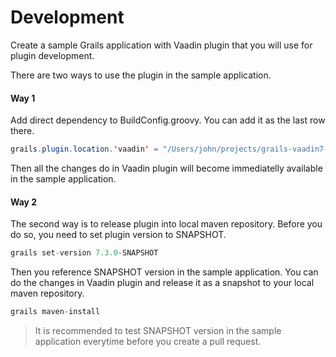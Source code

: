 # Development

Create a sample Grails application with Vaadin plugin that you will use for plugin development.

There are two ways to use the plugin in the sample application.

#### Way 1

Add direct dependency to BuildConfig.groovy. You can add it as the last row there.

``` java
grails.plugin.location.'vaadin' = "/Users/john/projects/grails-vaadin7-plugin"
```

Then all the changes do in Vaadin plugin will become immediatelly available in the sample application.

#### Way 2

The second way is to release plugin into local maven repository. Before you do so, you need to set plugin version to SNAPSHOT.

``` java
grails set-version 7.3.0-SNAPSHOT
```

Then you reference SNAPSHOT version in the sample application. You can do the changes in Vaadin plugin and release it as a snapshot to your local maven repository.

``` java
grails maven-install
```

> It is recommended to test SNAPSHOT version in the sample application everytime before you create a pull request.
